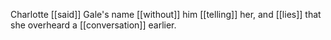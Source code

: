 Charlotte [[said]] Gale's name [[without]] him [[telling]] her, and [[lies]] that she overheard a [[conversation]] earlier.